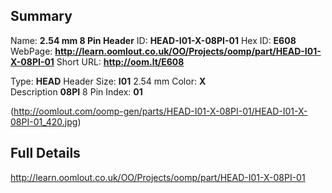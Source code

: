 

 ## Summary
Name: __2.54 mm 8 Pin Header__
ID: __HEAD-I01-X-08PI-01__
Hex ID: __E608__
WebPage: __http://learn.oomlout.co.uk/OO/Projects/oomp/part/HEAD-I01-X-08PI-01__
Short URL: __http://oom.lt/E608__

Type: __HEAD__ Header 
Size: __I01__ 2.54 mm 
Color: __X__  
Description __08PI__ 8 Pin 
Index: __01__


(http://oomlout.com/oomp-gen/parts/HEAD-I01-X-08PI-01/HEAD-I01-X-08PI-01_420.jpg)


 ## Full Details
 http://learn.oomlout.co.uk/OO/Projects/oomp/part/HEAD-I01-X-08PI-01














